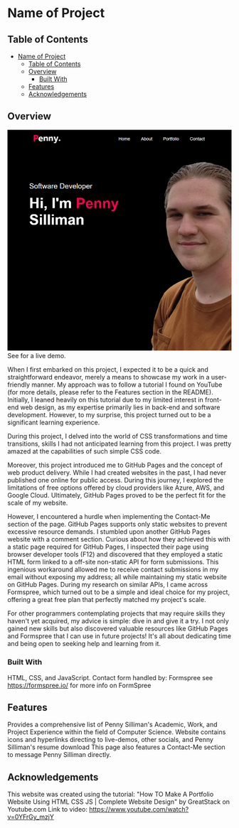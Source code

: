 # Name of Project

## Table of Contents

- [Name of Project](#name-of-project)
  - [Table of Contents](#table-of-contents)
  - [Overview](#overview)
    - [Built With](#built-with)
  - [Features](#features)
  - [Acknowledgements](#acknowledgements)

## Overview
![Alt text](resources/screenshot.png)
See <!-- create a demo video and insert link here --> for a live demo.

When I first embarked on this project, I expected it to be a quick and straightforward endeavor, merely a means to showcase my work in a user-friendly manner. My approach was to follow a tutorial I found on YouTube (for more details, please refer to the Features section in the README). Initially, I leaned heavily on this tutorial due to my limited interest in front-end web design, as my expertise primarily lies in back-end and software development. However, to my surprise, this project turned out to be a significant learning experience.

During this project, I delved into the world of CSS transformations and time transitions, skills I had not anticipated learning from this project. I was pretty amazed at the capabilities of such simple CSS code.

Moreover, this project introduced me to GitHub Pages and the concept of web product delivery. While I had created websites in the past, I had never published one online for public access. During this journey, I explored the limitations of free options offered by cloud providers like Azure, AWS, and Google Cloud. Ultimately, GitHub Pages proved to be the perfect fit for the scale of my website.

However, I encountered a hurdle when implementing the Contact-Me section of the page. GitHub Pages supports only static websites to prevent excessive resource demands. I stumbled upon another GitHub Pages website with a comment section. Curious about how they achieved this with a static page required for GitHub Pages, I inspected their page using browser developer tools (F12) and discovered that they employed a static HTML form linked to a off-site non-static API for form submissions. This ingenious workaround allowed me to receive contact submissions in my email without exposing my address; all while maintaining my static website on GitHub Pages. During my research on similar APIs, I came across Formspree, which turned out to be a simple and ideal choice for my project, offering a great free plan that perfectly matched my project's scale.

For other programmers contemplating projects that may require skills they haven't yet acquired, my advice is simple: dive in and give it a try. I not only gained new skills but also discovered valuable resources like GitHub Pages and Formspree that I can use in future projects! It's all about dedicating time and being open to seeking help and learning from it.

### Built With
HTML, CSS, and JavaScript.
Contact form handled by:
Formspree
see https://formspree.io/ for more info on FormSpree

## Features
Provides a comprehensive list of Penny Silliman's Academic, Work, and Project Experience within the field of Computer Science.
Website contains icons and hyperlinks directing to live-demos, other socials, and Penny Silliman's resume download
This page also features a Contact-Me section to message Penny Silliman directly.

## Acknowledgements
This website was created using the tutorial:
"How TO Make A Portfolio Website Using HTML CSS JS | Complete Website Design"
by GreatStack on Youtube.com
Link to video:
https://www.youtube.com/watch?v=0YFrGy_mzjY